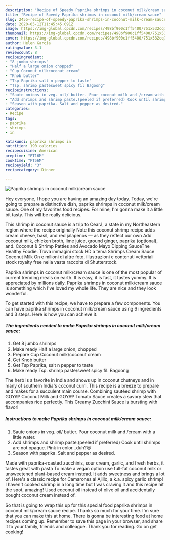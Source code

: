 ```yaml
---
description: "Recipe of Speedy Paprika shrimps in coconut milk/cream sauce"
title: "Recipe of Speedy Paprika shrimps in coconut milk/cream sauce"
slug: 2455-recipe-of-speedy-paprika-shrimps-in-coconut-milk-cream-sauce
date: 2020-05-12T11:45:45.091Z
image: https://img-global.cpcdn.com/recipes/498bf900c1ff5400/751x532cq70/paprika-shrimps-in-coconut-milkcream-sauce-recipe-main-photo.jpg
thumbnail: https://img-global.cpcdn.com/recipes/498bf900c1ff5400/751x532cq70/paprika-shrimps-in-coconut-milkcream-sauce-recipe-main-photo.jpg
cover: https://img-global.cpcdn.com/recipes/498bf900c1ff5400/751x532cq70/paprika-shrimps-in-coconut-milkcream-sauce-recipe-main-photo.jpg
author: Helen Garcia
ratingvalue: 3.1
reviewcount: 8
recipeingredient:
- "8 jumbo shrimps"
- "Half a large onion chopped"
- "Cup Coconut milkcoconut cream"
- "Knob butter"
- "Tsp Paprika salt n pepper to taste"
- "Tsp. shrimp pastesweet spicy fil Bagoong"
recipeinstructions:
- "Saute onions in veg. oil/ butter. Pour coconut milk and /cream with a little water."
- "Add shrimps and shrimp paste.(peeled if preferred) Cook until shrimps are not opaque. Pink in color...duh?😆"
- "Season with paprika. Salt and pepper as desired."
categories:
- Recipe
tags:
- paprika
- shrimps
- in

katakunci: paprika shrimps in 
nutrition: 190 calories
recipecuisine: American
preptime: "PT16M"
cooktime: "PT56M"
recipeyield: "3"
recipecategory: Dinner

---
```



![Paprika shrimps in coconut milk/cream sauce](https://img-global.cpcdn.com/recipes/498bf900c1ff5400/751x532cq70/paprika-shrimps-in-coconut-milkcream-sauce-recipe-main-photo.jpg)

Hey everyone, I hope you are having an amazing day today. Today, we're going to prepare a distinctive dish, paprika shrimps in coconut milk/cream sauce. One of my favorites food recipes. For mine, I'm gonna make it a little bit tasty. This will be really delicious.

This shrimp in coconut sauce is a trip to Ceará, a state in my Northeastern region where the recipe originally Note this coconut shrimp recipe adds cream cheese, basil, and red jalapenos — as they reflect our own Add coconut milk, chicken broth, lime juice, ground ginger, paprika (optional), and. Coconut &amp; Shrimp Patties and Avocado Mayo Dipping SauceThe Healthy Foodie. Trova immagini stock HD a tema Shrimps Cream Sauce Coconut Milk On e milioni di altre foto, illustrazioni e contenuti vettoriali stock royalty free nella vasta raccolta di Shutterstock.

Paprika shrimps in coconut milk/cream sauce is one of the most popular of current trending meals on earth. It is easy, it is fast, it tastes yummy. It is appreciated by millions daily. Paprika shrimps in coconut milk/cream sauce is something which I've loved my whole life. They are nice and they look wonderful.


To get started with this recipe, we have to prepare a few components. You can have paprika shrimps in coconut milk/cream sauce using 6 ingredients and 3 steps. Here is how you can achieve it.

<!--inarticleads1-->

##### The ingredients needed to make Paprika shrimps in coconut milk/cream sauce:

1. Get 8 jumbo shrimps
1. Make ready Half a large onion, chopped
1. Prepare Cup Coconut milk/coconut cream
1. Get Knob butter
1. Get Tsp Paprika, salt n pepper to taste
1. Make ready Tsp. shrimp paste/sweet spicy fil. Bagoong


The herb is a favorite in India and shows up in coconut chutneys and in many of southern India&#39;s coconut curri. This recipe is a breeze to prepare and makes for a succulent main course. Combining sautéed shrimp with GOYA® Coconut Milk and GOYA® Tomato Sauce creates a savory stew that accompanies rice perfectly. This Creamy Zucchini Sauce is bursting with flavor! 

<!--inarticleads2-->

##### Instructions to make Paprika shrimps in coconut milk/cream sauce:

1. Saute onions in veg. oil/ butter. Pour coconut milk and /cream with a little water.
1. Add shrimps and shrimp paste.(peeled if preferred) Cook until shrimps are not opaque. Pink in color...duh?😆
1. Season with paprika. Salt and pepper as desired.


Made with paprika-roasted zucchinis, sour cream, garlic, and fresh herbs, it tastes great with pasta To make a vegan option use full-fat coconut milk or unsweetened plant-based cream instead. It adds sweetness and brings a lot of. Here&#39;s a classic recipe for Camarones al Ajillo, a.k.a. spicy garlic shrimp! I haven&#39;t cooked shrimp in a long time but I was craving it and this recipe hit the spot, amazing! Used coconut oil instead of olive oil and accidentally bought coconut cream instead of. 

So that is going to wrap this up for this special food paprika shrimps in coconut milk/cream sauce recipe. Thanks so much for your time. I'm sure that you can make this at home. There is gonna be interesting food at home recipes coming up. Remember to save this page in your browser, and share it to your family, friends and colleague. Thank you for reading. Go on get cooking!
